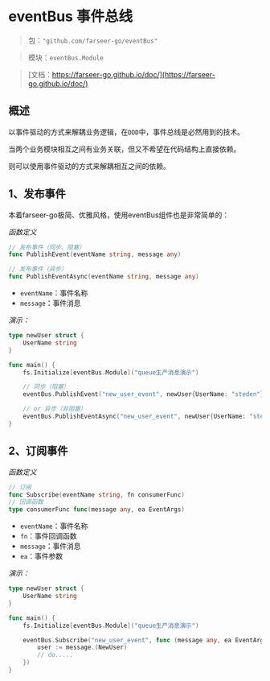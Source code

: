 # eventBus 事件总线
> 包：`"github.com/farseer-go/eventBus"`

> 模块：`eventBus.Module`

> [文档：https://farseer-go.github.io/doc/](https://farseer-go.github.io/doc/)


## 概述
以事件驱动的方式来解耦业务逻辑，在`DDD`中，事件总线是必然用到的技术。

当两个业务模块相互之间有业务关联，但又不希望在代码结构上直接依赖。

则可以使用事件驱动的方式来解耦相互之间的依赖。

## 1、发布事件
本着farseer-go极简、优雅风格，使用eventBus组件也是非常简单的：

_函数定义_
```go
// 发布事件（同步、阻塞）
func PublishEvent(eventName string, message any)

// 发布事件（异步）
func PublishEventAsync(eventName string, message any)
```
- `eventName`：事件名称
- `message`：事件消息

_演示：_
```go
type newUser struct {
    UserName string
}

func main() {
    fs.Initialize[eventBus.Module]("queue生产消息演示")

    // 同步（阻塞）
    eventBus.PublishEvent("new_user_event", newUser{UserName: "steden"})

    // or 异步（非阻塞）
    eventBus.PublishEventAsync("new_user_event", newUser{UserName: "steden"})
}
```

## 2、订阅事件
_函数定义_
```go
// 订阅
func Subscribe(eventName string, fn consumerFunc)
// 回调函数
type consumerFunc func(message any, ea EventArgs)
```
- `eventName`：事件名称
- `fn`：事件回调函数
- `message`：事件消息
- `ea`：事件参数

_演示：_
```go
type newUser struct {
    UserName string
}

func main() {
    fs.Initialize[eventBus.Module]("queue生产消息演示")

    eventBus.Subscribe("new_user_event", func (message any, ea EventArgs) {
        user := message.(NewUser)
        // do.....
    })
}
```